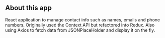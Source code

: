 ## About this app
React application to manage contact info such as names, emails and phone numbers. Originally used the Context API but refactored into Redux. Also using Axios to fetch data from JSONPlaceHolder and display it on the fly.

